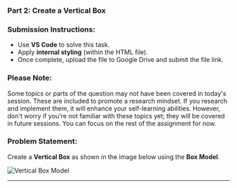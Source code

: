 ### Part 2: Create a Vertical Box

### Submission Instructions:

- Use **VS Code** to solve this task.
- Apply **internal styling** (within the HTML file).
- Once complete, upload the file to Google Drive and submit the file link.

### Please Note:

Some topics or parts of the question may not have been covered in today's session. These are included to promote a research mindset. If you research and implement them, it will enhance your self-learning abilities. However, don't worry if you're not familiar with these topics yet; they will be covered in future sessions. You can focus on the rest of the assignment for now.

### Problem Statement:

Create a **Vertical Box** as shown in the image below using the **Box Model**.

![Vertical Box Model](https://masai-course.s3.ap-south-1.amazonaws.com/editor/uploads/2024-10-24/Screenshot%202024-10-24%20142629_758194.png)

---
